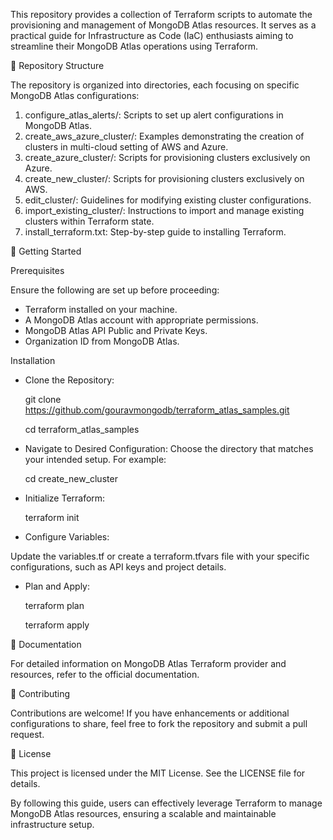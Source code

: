 This repository provides a collection of Terraform scripts to automate the provisioning and management of MongoDB Atlas resources. It serves as a practical guide for Infrastructure as Code (IaC) enthusiasts aiming to streamline their MongoDB Atlas operations using Terraform.

📁 Repository Structure

The repository is organized into directories, each focusing on specific MongoDB Atlas configurations:

1) configure_atlas_alerts/: Scripts to set up alert configurations in MongoDB Atlas.
2) create_aws_azure_cluster/: Examples demonstrating the creation of clusters in multi-cloud setting of AWS and Azure.
3) create_azure_cluster/: Scripts for provisioning clusters exclusively on Azure.
4) create_new_cluster/: Scripts for provisioning clusters exclusively on AWS.
5) edit_cluster/: Guidelines for modifying existing cluster configurations.
6) import_existing_cluster/: Instructions to import and manage existing clusters within Terraform state.
7) install_terraform.txt: Step-by-step guide to installing Terraform.

🚀 Getting Started

Prerequisites

Ensure the following are set up before proceeding:

- Terraform installed on your machine.
- A MongoDB Atlas account with appropriate permissions.
- MongoDB Atlas API Public and Private Keys.
- Organization ID from MongoDB Atlas.

Installation
- Clone the Repository:
  
  git clone https://github.com/gouravmongodb/terraform_atlas_samples.git
  
  cd terraform_atlas_samples
  
- Navigate to Desired Configuration: Choose the directory that matches your intended setup. For example:

  cd create_new_cluster

- Initialize Terraform:

  terraform init

- Configure Variables:

Update the variables.tf or create a terraform.tfvars file with your specific configurations, such as API keys and project details.

- Plan and Apply:

  terraform plan

  terraform apply

📘 Documentation

For detailed information on MongoDB Atlas Terraform provider and resources, refer to the official documentation.

🤝 Contributing

Contributions are welcome! If you have enhancements or additional configurations to share, feel free to fork the repository and submit a pull request.

📄 License

This project is licensed under the MIT License. See the LICENSE file for details.

By following this guide, users can effectively leverage Terraform to manage MongoDB Atlas resources, ensuring a scalable and maintainable infrastructure setup.
